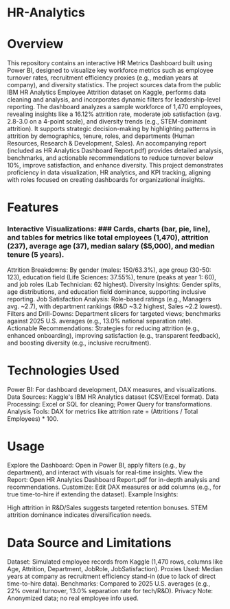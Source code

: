# HR-Analytics
# Overview
This repository contains an interactive HR Metrics Dashboard built using Power BI, designed to visualize key workforce metrics such as employee turnover rates, recruitment efficiency proxies (e.g., median years at company), and diversity statistics. The project sources data from the public IBM HR Analytics Employee Attrition dataset on Kaggle, performs data cleaning and analysis, and incorporates dynamic filters for leadership-level reporting.
The dashboard analyzes a sample workforce of 1,470 employees, revealing insights like a 16.12% attrition rate, moderate job satisfaction (avg. 2.8-3.0 on a 4-point scale), and diversity trends (e.g., STEM-dominant attrition). It supports strategic decision-making by highlighting patterns in attrition by demographics, tenure, roles, and departments (Human Resources, Research & Development, Sales). An accompanying report (included as HR Analytics Dashboard Report.pdf) provides detailed analysis, benchmarks, and actionable recommendations to reduce turnover below 10%, improve satisfaction, and enhance diversity.
This project demonstrates proficiency in data visualization, HR analytics, and KPI tracking, aligning with roles focused on creating dashboards for organizational insights.

# Features

### Interactive Visualizations: ### Cards, charts (bar, pie, line), and tables for metrics like total employees (1,470), attrition (237), average age (37), median salary ($5,000), and median tenure (5 years).
Attrition Breakdowns: By gender (males: 150/63.3%), age group (30-50: 123), education field (Life Sciences: 37.55%), tenure (peaks at year 1: 60), and job roles (Lab Technician: 62 highest).
Diversity Insights: Gender splits, age distributions, and education field dominance, supporting inclusive reporting.
Job Satisfaction Analysis: Role-based ratings (e.g., Managers avg. ~2.7), with department rankings (R&D ~3.2 highest, Sales ~2.2 lowest).
Filters and Drill-Downs: Department slicers for targeted views; benchmarks against 2025 U.S. averages (e.g., 13.0% national separation rate).
Actionable Recommendations: Strategies for reducing attrition (e.g., enhanced onboarding), improving satisfaction (e.g., transparent feedback), and boosting diversity (e.g., inclusive recruitment).

# Technologies Used

Power BI: For dashboard development, DAX measures, and visualizations.
Data Sources: Kaggle's IBM HR Analytics dataset (CSV/Excel format).
Data Processing: Excel or SQL for cleaning; Power Query for transformations.
Analysis Tools: DAX for metrics like attrition rate = (Attritions / Total Employees) * 100.

# Usage

Explore the Dashboard: Open in Power BI, apply filters (e.g., by department), and interact with visuals for real-time insights.
View the Report: Open HR Analytics Dashboard Report.pdf for in-depth analysis and recommendations.
Customize: Edit DAX measures or add columns (e.g., for true time-to-hire if extending the dataset).
Example Insights:

High attrition in R&D/Sales suggests targeted retention bonuses.
STEM attrition dominance indicates diversification needs.

# Data Source and Limitations

Dataset: Simulated employee records from Kaggle (1,470 rows, columns like Age, Attrition, Department, JobRole, JobSatisfaction).
Proxies Used: Median years at company as recruitment efficiency stand-in (due to lack of direct time-to-hire data).
Benchmarks: Compared to 2025 U.S. averages (e.g., 22% overall turnover, 13.0% separation rate for tech/R&D).
Privacy Note: Anonymized data; no real employee info used.

